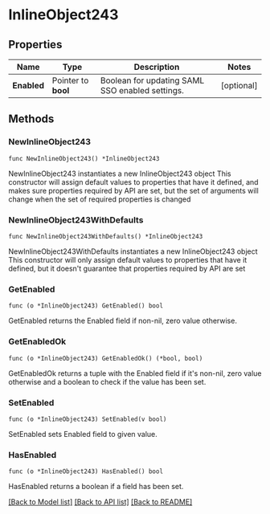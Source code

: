 # InlineObject243

## Properties

Name | Type | Description | Notes
------------ | ------------- | ------------- | -------------
**Enabled** | Pointer to **bool** | Boolean for updating SAML SSO enabled settings. | [optional] 

## Methods

### NewInlineObject243

`func NewInlineObject243() *InlineObject243`

NewInlineObject243 instantiates a new InlineObject243 object
This constructor will assign default values to properties that have it defined,
and makes sure properties required by API are set, but the set of arguments
will change when the set of required properties is changed

### NewInlineObject243WithDefaults

`func NewInlineObject243WithDefaults() *InlineObject243`

NewInlineObject243WithDefaults instantiates a new InlineObject243 object
This constructor will only assign default values to properties that have it defined,
but it doesn't guarantee that properties required by API are set

### GetEnabled

`func (o *InlineObject243) GetEnabled() bool`

GetEnabled returns the Enabled field if non-nil, zero value otherwise.

### GetEnabledOk

`func (o *InlineObject243) GetEnabledOk() (*bool, bool)`

GetEnabledOk returns a tuple with the Enabled field if it's non-nil, zero value otherwise
and a boolean to check if the value has been set.

### SetEnabled

`func (o *InlineObject243) SetEnabled(v bool)`

SetEnabled sets Enabled field to given value.

### HasEnabled

`func (o *InlineObject243) HasEnabled() bool`

HasEnabled returns a boolean if a field has been set.


[[Back to Model list]](../README.md#documentation-for-models) [[Back to API list]](../README.md#documentation-for-api-endpoints) [[Back to README]](../README.md)


